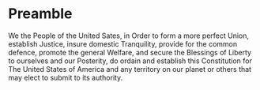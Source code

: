 # Preamble

We the People of the United Sates, in Order to form a more perfect Union, establish Justice, insure domestic Tranquility, provide for the common defence, promote the general Welfare, and secure the Blessings of Liberty to ourselves and our Posterity, do ordain and establish this Constitution for The United States of America and any territory on our planet or others that may elect to submit to its authority.
